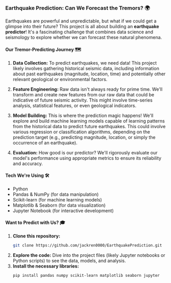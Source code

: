 ### **Earthquake Prediction: Can We Forecast the Tremors? 🌍**

Earthquakes are powerful and unpredictable, but what if we could get a glimpse into their future? This project is all about building an **earthquake predictor**! It's a fascinating challenge that combines data science and seismology to explore whether we can forecast these natural phenomena.

#### **Our Tremor-Predicting Journey 🗺️**

1.  **Data Collection:** To predict earthquakes, we need data! This project likely involves gathering historical seismic data, including information about past earthquakes (magnitude, location, time) and potentially other relevant geological or environmental factors.

2.  **Feature Engineering:** Raw data isn't always ready for prime time. We'll transform and create new features from our raw data that could be indicative of future seismic activity. This might involve time-series analysis, statistical features, or even geological indicators.

3.  **Model Building:** This is where the prediction magic happens! We'll explore and build machine learning models capable of learning patterns from the historical data to predict future earthquakes. This could involve various regression or classification algorithms, depending on the prediction target (e.g., predicting magnitude, location, or simply the occurrence of an earthquake).

4.  **Evaluation:** How good is our predictor? We'll rigorously evaluate our model's performance using appropriate metrics to ensure its reliability and accuracy.

#### **Tech We're Using 🛠️**

*   Python
*   Pandas & NumPy (for data manipulation)
*   Scikit-learn (for machine learning models)
*   Matplotlib & Seaborn (for data visualization)
*   Jupyter Notebook (for interactive development)

#### **Want to Predict with Us? 🎓**

1.  **Clone this repository:**
    ```bash
    git clone https://github.com/jackren0000/EarthquakePrediction.git
    ```
2.  **Explore the code:** Dive into the project files (likely Jupyter notebooks or Python scripts) to see the data, models, and analysis.
3.  **Install the necessary libraries:**
    ```bash
    pip install pandas numpy scikit-learn matplotlib seaborn jupyter
    ```